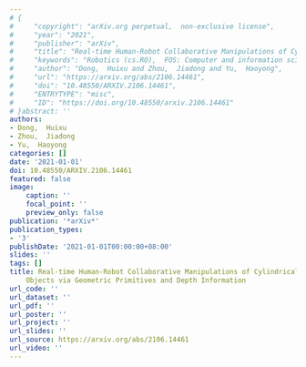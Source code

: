```yaml
---
# {
#     "copyright": "arXiv.org perpetual,  non-exclusive license",
#     "year": "2021",
#     "publisher": "arXiv",
#     "title": "Real-time Human-Robot Collaborative Manipulations of Cylindrical and Cubic Objects via Geometric Primitives and Depth Information",
#     "keywords": "Robotics (cs.RO),  FOS: Computer and information sciences,  FOS: Computer and information sciences",
#     "author": "Dong,  Huixu and Zhou,  Jiadong and Yu,  Haoyong",
#     "url": "https://arxiv.org/abs/2106.14461",
#     "doi": "10.48550/ARXIV.2106.14461",
#     "ENTRYTYPE": "misc",
#     "ID": "https://doi.org/10.48550/arxiv.2106.14461"
# }abstract: ''
authors:
- Dong,  Huixu
- Zhou,  Jiadong
- Yu,  Haoyong
categories: []
date: '2021-01-01'
doi: 10.48550/ARXIV.2106.14461
featured: false
image:
    caption: ''
    focal_point: ''
    preview_only: false
publication: '*arXiv*'
publication_types:
- '3'
publishDate: '2021-01-01T00:00:00+08:00'
slides: ''
tags: []
title: Real-time Human-Robot Collaborative Manipulations of Cylindrical and Cubic
    Objects via Geometric Primitives and Depth Information
url_code: ''
url_dataset: ''
url_pdf: ''
url_poster: ''
url_project: ''
url_slides: ''
url_source: https://arxiv.org/abs/2106.14461
url_video: ''
---
```

